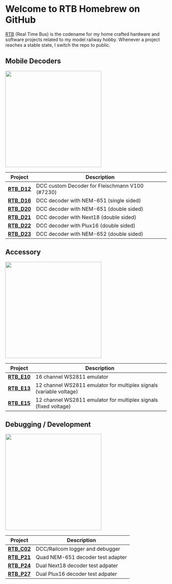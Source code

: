 # Welcome to RTB Homebrew on GitHub

[RTB](https://rtb4dcc.de) (Real Time Bus) is the codename for my home crafted hardware and software projects related to my model railway hobby. Whenever a project reaches a stable state, I switch the repo to public.

## Mobile Decoders
<img src="https://rtb4dcc.de/wp-content/uploads/2023/10/un_Wow4.jpg" width=300>

| Project  | Description |
| --- | --- |
| **[RTB_D12](https://github.com/git4dcc/RTB_D12)** | DCC custom Decoder for Fleischmann V100 (#7230) |
| **[RTB_D16](https://github.com/git4dcc/RTB_D16)** | DCC decoder with NEM-651 (single sided) |
| **[RTB_D20](https://github.com/git4dcc/RTB_D20)** | DCC decoder with NEM-651 (double sided) |
| **[RTB_D21](https://github.com/git4dcc/RTB_D21)** | DCC decoder with Next18 (double sided) |
| **[RTB_D22](https://github.com/git4dcc/RTB_D22)** | DCC decoder with Plux16 (double sided) |
| **[RTB_D23](https://github.com/git4dcc/RTB_D23)** | DCC decoder with NEM-652 (double sided) |

## Accessory
<img src="https://rtb4dcc.de/wp-content/uploads/2023/10/un_Wow7.jpg" width=300>

| Project  | Description |
| --- | --- |
| **[RTB_E10](https://github.com/git4dcc/RTB_E10)** | 16 channel WS2811 emulator |
| **[RTB_E13](https://github.com/git4dcc/RTB_E13)** | 12 channel WS2811 emulator for multiplex signals (variable voltage) |
| **[RTB_E15](https://github.com/git4dcc/RTB_E15)** | 12 channel WS2811 emulator for multiplex signals (fixed voltage) |

## Debugging / Development
<img src="https://rtb4dcc.de/wp-content/uploads/2024/10/RTB_lab1.jpg" width=300>

| Project  | Description |
| --- | --- |
| **[RTB_C02](https://github.com/git4dcc/RTB_C02)** | DCC/Railcom logger and debugger |
| **[RTB_P21](https://github.com/git4dcc/RTB_P21)** | Quad NEM-651 decoder test adapter |
| **[RTB_P24](https://github.com/git4dcc/RTB_P24)** | Dual Next18 decoder test adpater |
| **[RTB_P27](https://github.com/git4dcc/RTB_P27)** | Dual Plux16 decoder test adpater |
